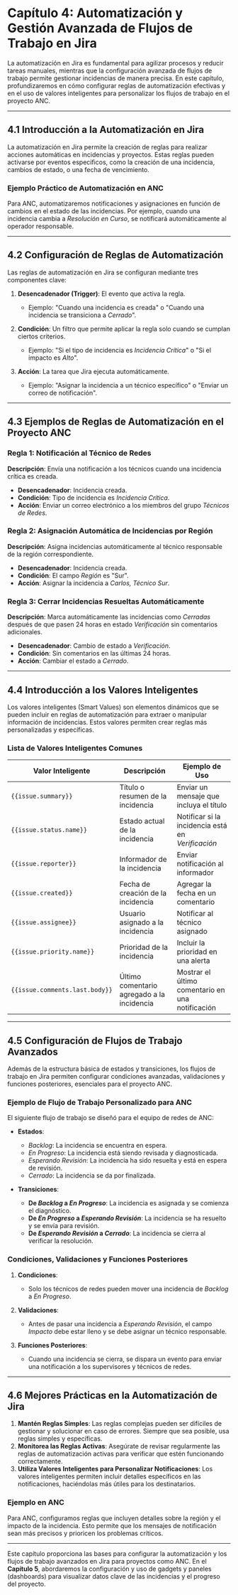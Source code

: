 # Capítulo 4: Automatización y Gestión Avanzada de Flujos de Trabajo en Jira

La automatización en Jira es fundamental para agilizar procesos y reducir tareas manuales, mientras que la configuración avanzada de flujos de trabajo permite gestionar incidencias de manera precisa. En este capítulo, profundizaremos en cómo configurar reglas de automatización efectivas y en el uso de valores inteligentes para personalizar los flujos de trabajo en el proyecto ANC.

---

## 4.1 Introducción a la Automatización en Jira

La automatización en Jira permite la creación de reglas para realizar acciones automáticas en incidencias y proyectos. Estas reglas pueden activarse por eventos específicos, como la creación de una incidencia, cambios de estado, o una fecha de vencimiento.

### Ejemplo Práctico de Automatización en ANC
Para ANC, automatizaremos notificaciones y asignaciones en función de cambios en el estado de las incidencias. Por ejemplo, cuando una incidencia cambia a *Resolución en Curso*, se notificará automáticamente al operador responsable.

---

## 4.2 Configuración de Reglas de Automatización

Las reglas de automatización en Jira se configuran mediante tres componentes clave:

1. **Desencadenador (Trigger)**: El evento que activa la regla.
   - Ejemplo: "Cuando una incidencia es creada" o "Cuando una incidencia se transiciona a *Cerrado*".

2. **Condición**: Un filtro que permite aplicar la regla solo cuando se cumplan ciertos criterios.
   - Ejemplo: "Si el tipo de incidencia es *Incidencia Crítica*" o "Si el impacto es *Alto*".

3. **Acción**: La tarea que Jira ejecuta automáticamente.
   - Ejemplo: "Asignar la incidencia a un técnico específico" o "Enviar un correo de notificación".

---

## 4.3 Ejemplos de Reglas de Automatización en el Proyecto ANC

### Regla 1: Notificación al Técnico de Redes
**Descripción**: Envía una notificación a los técnicos cuando una incidencia crítica es creada.
- **Desencadenador**: Incidencia creada.
- **Condición**: Tipo de incidencia es *Incidencia Crítica*.
- **Acción**: Enviar un correo electrónico a los miembros del grupo *Técnicos de Redes*.

### Regla 2: Asignación Automática de Incidencias por Región
**Descripción**: Asigna incidencias automáticamente al técnico responsable de la región correspondiente.
- **Desencadenador**: Incidencia creada.
- **Condición**: El campo *Región* es "Sur".
- **Acción**: Asignar la incidencia a *Carlos, Técnico Sur*.

### Regla 3: Cerrar Incidencias Resueltas Automáticamente
**Descripción**: Marca automáticamente las incidencias como *Cerradas* después de que pasen 24 horas en estado *Verificación* sin comentarios adicionales.
- **Desencadenador**: Cambio de estado a *Verificación*.
- **Condición**: Sin comentarios en las últimas 24 horas.
- **Acción**: Cambiar el estado a *Cerrado*.

---

## 4.4 Introducción a los Valores Inteligentes

Los valores inteligentes (Smart Values) son elementos dinámicos que se pueden incluir en reglas de automatización para extraer o manipular información de incidencias. Estos valores permiten crear reglas más personalizadas y específicas.

### Lista de Valores Inteligentes Comunes

| Valor Inteligente       | Descripción                                               | Ejemplo de Uso                       |
|-------------------------|-----------------------------------------------------------|--------------------------------------|
| `{{issue.summary}}`     | Título o resumen de la incidencia                          | Enviar un mensaje que incluya el título |
| `{{issue.status.name}}` | Estado actual de la incidencia                             | Notificar si la incidencia está en *Verificación* |
| `{{issue.reporter}}`    | Informador de la incidencia                                | Enviar notificación al informador    |
| `{{issue.created}}`     | Fecha de creación de la incidencia                         | Agregar la fecha en un comentario    |
| `{{issue.assignee}}`    | Usuario asignado a la incidencia                           | Notificar al técnico asignado        |
| `{{issue.priority.name}}`| Prioridad de la incidencia                                | Incluir la prioridad en una alerta   |
| `{{issue.comments.last.body}}` | Último comentario agregado a la incidencia           | Mostrar el último comentario en una notificación |

---

## 4.5 Configuración de Flujos de Trabajo Avanzados

Además de la estructura básica de estados y transiciones, los flujos de trabajo en Jira permiten configurar condiciones avanzadas, validaciones y funciones posteriores, esenciales para el proyecto ANC.

### Ejemplo de Flujo de Trabajo Personalizado para ANC
El siguiente flujo de trabajo se diseñó para el equipo de redes de ANC:

- **Estados**: 
  - *Backlog*: La incidencia se encuentra en espera.
  - *En Progreso*: La incidencia está siendo revisada y diagnosticada.
  - *Esperando Revisión*: La incidencia ha sido resuelta y está en espera de revisión.
  - *Cerrado*: La incidencia se da por finalizada.

- **Transiciones**:
  - **De *Backlog* a *En Progreso***: La incidencia es asignada y se comienza el diagnóstico.
  - **De *En Progreso* a *Esperando Revisión***: La incidencia se ha resuelto y se envía para revisión.
  - **De *Esperando Revisión* a *Cerrado***: La incidencia se cierra al verificar la resolución.

### Condiciones, Validaciones y Funciones Posteriores

1. **Condiciones**:
   - Solo los técnicos de redes pueden mover una incidencia de *Backlog* a *En Progreso*.

2. **Validaciones**:
   - Antes de pasar una incidencia a *Esperando Revisión*, el campo *Impacto* debe estar lleno y se debe asignar un técnico responsable.

3. **Funciones Posteriores**:
   - Cuando una incidencia se cierra, se dispara un evento para enviar una notificación a los supervisores y técnicos de redes.

---

## 4.6 Mejores Prácticas en la Automatización de Jira

1. **Mantén Reglas Simples**: Las reglas complejas pueden ser difíciles de gestionar y solucionar en caso de errores. Siempre que sea posible, usa reglas simples y específicas.
2. **Monitorea las Reglas Activas**: Asegúrate de revisar regularmente las reglas de automatización activas para verificar que estén funcionando correctamente.
3. **Utiliza Valores Inteligentes para Personalizar Notificaciones**: Los valores inteligentes permiten incluir detalles específicos en las notificaciones, haciéndolas más útiles para los destinatarios.

### Ejemplo en ANC
Para ANC, configuramos reglas que incluyen detalles sobre la región y el impacto de la incidencia. Esto permite que los mensajes de notificación sean más precisos y prioricen los problemas críticos.

---

Este capítulo proporciona las bases para configurar la automatización y los flujos de trabajo avanzados en Jira para proyectos como ANC. En el **Capítulo 5**, abordaremos la configuración y uso de gadgets y paneles (dashboards) para visualizar datos clave de las incidencias y el progreso del proyecto.

